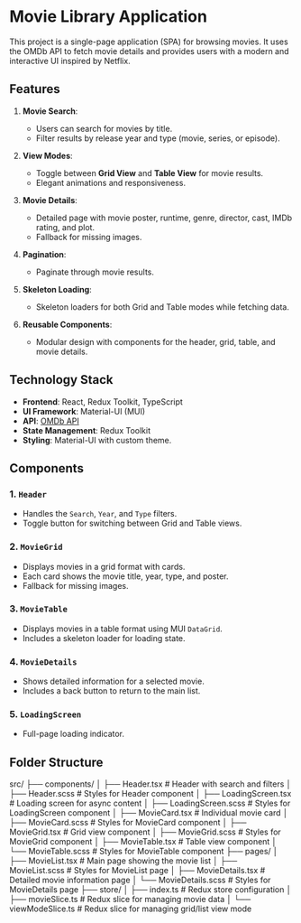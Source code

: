 # Movie Library Application

This project is a single-page application (SPA) for browsing movies. It uses the OMDb API to fetch movie details and provides users with a modern and interactive UI inspired by Netflix.

## Features

1. **Movie Search**:
   - Users can search for movies by title.
   - Filter results by release year and type (movie, series, or episode).

2. **View Modes**:
   - Toggle between **Grid View** and **Table View** for movie results.
   - Elegant animations and responsiveness.

3. **Movie Details**:
   - Detailed page with movie poster, runtime, genre, director, cast, IMDb rating, and plot.
   - Fallback for missing images.

4. **Pagination**:
   - Paginate through movie results.

5. **Skeleton Loading**:
   - Skeleton loaders for both Grid and Table modes while fetching data.

6. **Reusable Components**:
   - Modular design with components for the header, grid, table, and movie details.

## Technology Stack

- **Frontend**: React, Redux Toolkit, TypeScript
- **UI Framework**: Material-UI (MUI)
- **API**: [OMDb API](http://www.omdbapi.com/)
- **State Management**: Redux Toolkit
- **Styling**: Material-UI with custom theme.

## Components

### 1. `Header`
- Handles the `Search`, `Year`, and `Type` filters.
- Toggle button for switching between Grid and Table views.

### 2. `MovieGrid`
- Displays movies in a grid format with cards.
- Each card shows the movie title, year, type, and poster.
- Fallback for missing images.

### 3. `MovieTable`
- Displays movies in a table format using MUI `DataGrid`.
- Includes a skeleton loader for loading state.

### 4. `MovieDetails`
- Shows detailed information for a selected movie.
- Includes a back button to return to the main list.

### 5. `LoadingScreen`
- Full-page loading indicator.

## Folder Structure
src/
├── components/
│   ├── Header.tsx            # Header with search and filters
│   ├── Header.scss           # Styles for Header component
│   ├── LoadingScreen.tsx     # Loading screen for async content
│   ├── LoadingScreen.scss    # Styles for LoadingScreen component
│   ├── MovieCard.tsx         # Individual movie card
│   ├── MovieCard.scss        # Styles for MovieCard component
│   ├── MovieGrid.tsx         # Grid view component
│   ├── MovieGrid.scss        # Styles for MovieGrid component
│   ├── MovieTable.tsx        # Table view component
│   └── MovieTable.scss       # Styles for MovieTable component
├── pages/
│   ├── MovieList.tsx         # Main page showing the movie list
│   ├── MovieList.scss        # Styles for MovieList page
│   ├── MovieDetails.tsx      # Detailed movie information page
│   └── MovieDetails.scss     # Styles for MovieDetails page
├── store/
│   ├── index.ts              # Redux store configuration
│   ├── movieSlice.ts         # Redux slice for managing movie data
│   └── viewModeSlice.ts      # Redux slice for managing grid/list view mode